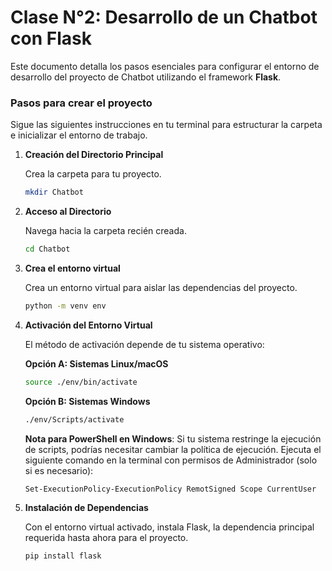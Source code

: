 # Clase N°2: Desarrollo de un Chatbot con Flask

Este documento detalla los pasos esenciales para configurar el entorno de desarrollo del proyecto de Chatbot utilizando el framework **Flask**.

### Pasos para crear el proyecto

Sigue las siguientes instrucciones en tu terminal para estructurar la carpeta e inicializar el entorno de trabajo.

1.  **Creación del Directorio Principal**

    Crea la carpeta para tu proyecto.

    ```bash
    mkdir Chatbot
    ```

2.  **Acceso al Directorio**

    Navega hacia la carpeta recién creada.

    ```bash
    cd Chatbot
    ```

3.  **Crea el entorno virtual**

    Crea un entorno virtual para aislar las dependencias del proyecto.

    ```bash
    python -m venv env
    ```

4.  **Activación del Entorno Virtual**

    El método de activación depende de tu sistema operativo:

    **Opción A: Sistemas Linux/macOS**

    ```bash
    source ./env/bin/activate
    ```

    **Opción B: Sistemas Windows**

    ```bash
    ./env/Scripts/activate
    ```

    **Nota para PowerShell en Windows**: Si tu sistema restringe la ejecución de scripts, podrías necesitar cambiar la política de ejecución. Ejecuta el siguiente comando en la terminal con permisos de Administrador (solo si es necesario):

    ```bash
    Set-ExecutionPolicy-ExecutionPolicy RemotSigned Scope CurrentUser
    ```

5.  **Instalación de Dependencias**

    Con el entorno virtual activado, instala Flask, la dependencia principal requerida hasta ahora para el proyecto.

    ```bash
    pip install flask
    ```
